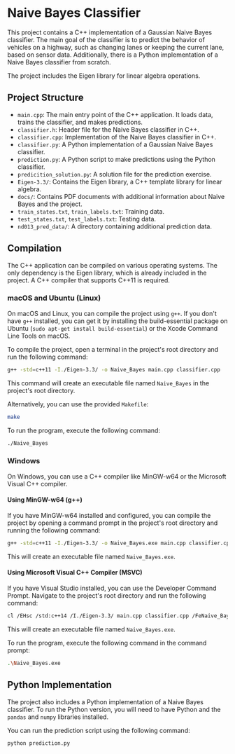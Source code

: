 # Naive Bayes Classifier

This project contains a C++ implementation of a Gaussian Naive Bayes classifier. The main goal of the classifier is to predict the behavior of vehicles on a highway, such as changing lanes or keeping the current lane, based on sensor data. Additionally, there is a Python implementation of a Naive Bayes classifier from scratch.

The project includes the Eigen library for linear algebra operations.

## Project Structure

- `main.cpp`: The main entry point of the C++ application. It loads data, trains the classifier, and makes predictions.
- `classifier.h`: Header file for the Naive Bayes classifier in C++.
- `classifier.cpp`: Implementation of the Naive Bayes classifier in C++.
- `classifier.py`: A Python implementation of a Gaussian Naive Bayes classifier.
- `prediction.py`: A Python script to make predictions using the Python classifier.
- `predicition_solution.py`: A solution file for the prediction exercise.
- `Eigen-3.3/`: Contains the Eigen library, a C++ template library for linear algebra.
- `docs/`: Contains PDF documents with additional information about Naive Bayes and the project.
- `train_states.txt`, `train_labels.txt`: Training data.
- `test_states.txt`, `test_labels.txt`: Testing data.
- `nd013_pred_data/`: A directory containing additional prediction data.

## Compilation

The C++ application can be compiled on various operating systems. The only dependency is the Eigen library, which is already included in the project. A C++ compiler that supports C++11 is required.

### macOS and Ubuntu (Linux)

On macOS and Linux, you can compile the project using `g++`. If you don't have `g++` installed, you can get it by installing the build-essential package on Ubuntu (`sudo apt-get install build-essential`) or the Xcode Command Line Tools on macOS.

To compile the project, open a terminal in the project's root directory and run the following command:

```bash
g++ -std=c++11 -I./Eigen-3.3/ -o Naive_Bayes main.cpp classifier.cpp
```

This command will create an executable file named `Naive_Bayes` in the project's root directory.

Alternatively, you can use the provided `Makefile`:

```bash
make
```

To run the program, execute the following command:

```bash
./Naive_Bayes
```

### Windows

On Windows, you can use a C++ compiler like MinGW-w64 or the Microsoft Visual C++ compiler.

#### Using MinGW-w64 (g++)

If you have MinGW-w64 installed and configured, you can compile the project by opening a command prompt in the project's root directory and running the following command:

```bash
g++ -std=c++11 -I./Eigen-3.3/ -o Naive_Bayes.exe main.cpp classifier.cpp
```

This will create an executable file named `Naive_Bayes.exe`.

#### Using Microsoft Visual C++ Compiler (MSVC)

If you have Visual Studio installed, you can use the Developer Command Prompt. Navigate to the project's root directory and run the following command:

```bash
cl /EHsc /std:c++14 /I./Eigen-3.3/ main.cpp classifier.cpp /FeNaive_Bayes.exe
```

This will create an executable file named `Naive_Bayes.exe`.

To run the program, execute the following command in the command prompt:

```bash
.\Naive_Bayes.exe
```

## Python Implementation

The project also includes a Python implementation of a Naive Bayes classifier. To run the Python version, you will need to have Python and the `pandas` and `numpy` libraries installed.

You can run the prediction script using the following command:

```bash
python prediction.py
```